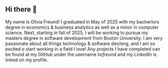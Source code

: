 ## Hi there 👋

My name is Olivia Freund! I graduated in May of 2025 with my bacherlors degree in economics & business analytics as well as a minor in computer science. 
Next, starting in fall of 2025, I will be working to pursue my masters degree in software development from Boston University. I am very passionate
about all things technology & software dev/eng, and I am so excited o start working in a field I love! Any projects I have completed can be found at my GitHub under the 
username _livfreund_ and my LinkedIn is linked on my profile. 


